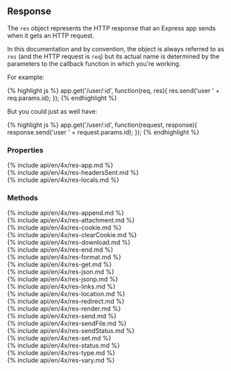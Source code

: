 <h2>Response</h2>

The `res` object represents the HTTP response that an Express app sends when it gets an HTTP request.

In this documentation and by convention,
the object is always referred to as `res` (and the HTTP request is `req`) but its actual name is determined
by the parameters to the callback function in which you're working.

For example:

{% highlight js %}
app.get('/user/:id', function(req, res){
  res.send('user ' + req.params.id);
});
{% endhighlight %}

But you could just as well have:

{% highlight js %}
app.get('/user/:id', function(request, response){
  response.send('user ' + request.params.id);
});
{% endhighlight %}

<h3 id='res.properties'>Properties</h3>

<section markdown="1">
  {% include api/en/4x/res-app.md %}
</section>

<section markdown="1">
  {% include api/en/4x/res-headersSent.md %}
</section>

<section markdown="1">
  {% include api/en/4x/res-locals.md %}
</section>

<h3 id='res.methods'>Methods</h3>

<section markdown="1">
  {% include api/en/4x/res-append.md %}
</section>

<section markdown="1">
  {% include api/en/4x/res-attachment.md %}
</section>

<section markdown="1">
  {% include api/en/4x/res-cookie.md %}
</section>

<section markdown="1">
  {% include api/en/4x/res-clearCookie.md %}
</section>

<section markdown="1">
  {% include api/en/4x/res-download.md %}
</section>

<section markdown="1">
  {% include api/en/4x/res-end.md %}
</section>

<section markdown="1">
  {% include api/en/4x/res-format.md %}
</section>

<section markdown="1">
  {% include api/en/4x/res-get.md %}
</section>

<section markdown="1">
  {% include api/en/4x/res-json.md %}
</section>

<section markdown="1">
  {% include api/en/4x/res-jsonp.md %}
</section>

<section markdown="1">
  {% include api/en/4x/res-links.md %}
</section>

<section markdown="1">
  {% include api/en/4x/res-location.md %}
</section>

<section markdown="1">
  {% include api/en/4x/res-redirect.md %}
</section>

<section markdown="1">
  {% include api/en/4x/res-render.md %}
</section>

<section markdown="1">
  {% include api/en/4x/res-send.md %}
</section>

<section markdown="1">
  {% include api/en/4x/res-sendFile.md %}
</section>

<section markdown="1">
  {% include api/en/4x/res-sendStatus.md %}
</section>

<section markdown="1">
  {% include api/en/4x/res-set.md %}
</section>

<section markdown="1">
  {% include api/en/4x/res-status.md %}
</section>

<section markdown="1">
  {% include api/en/4x/res-type.md %}
</section>

<section markdown="1">
  {% include api/en/4x/res-vary.md %}
</section>
